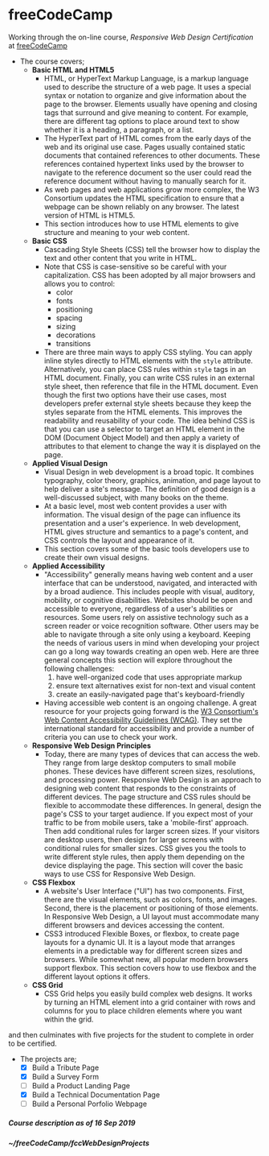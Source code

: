 # freeCodeCamp

Working through the on-line course, _Responsive Web Design Certification_ at [freeCodeCamp](https://freecodecamp.org)  
* The course covers;  
  * **Basic HTML and HTML5**   
    * HTML, or HyperText Markup Language, is a markup language used to describe the structure of a web page. It uses a special syntax or notation to organize and give information about the page to the browser. Elements usually have opening and closing tags that surround and give meaning to content. For example, there are different tag options to place around text to show whether it is a heading, a paragraph, or a list.  
    * The HyperText part of HTML comes from the early days of the web and its original use case. Pages usually contained static documents that contained references to other documents. These references contained hypertext links used by the browser to navigate to the reference document so the user could read the reference document without having to manually search for it.  
    * As web pages and web applications grow more complex, the W3 Consortium updates the HTML specification to ensure that a webpage can be shown reliably on any browser. The latest version of HTML is HTML5.  
    * This section introduces how to use HTML elements to give structure and meaning to your web content.  
  * **Basic CSS**    
    * Cascading Style Sheets (CSS) tell the browser how to display the text and other content that you write in HTML.  
    * Note that CSS is case-sensitive so be careful with your capitalization. CSS has been adopted by all major browsers and allows you to control:  
      * color  
      * fonts  
      * positioning  
      * spacing  
      * sizing  
      * decorations  
      * transitions  
    * There are three main ways to apply CSS styling. You can apply inline styles directly to HTML elements with the `style` attribute. Alternatively, you can place CSS rules within `style` tags in an HTML document. Finally, you can write CSS rules in an external style sheet, then reference that file in the HTML document. Even though the first two options have their use cases, most developers prefer external style sheets because they keep the styles separate from the HTML elements. This improves the readability and reusability of your code. The idea behind CSS is that you can use a selector to target an HTML element in the DOM (Document Object Model) and then apply a variety of attributes to that element to change the way it is displayed on the page.  
  * **Applied Visual Design**    
    * Visual Design in web development is a broad topic. It combines typography, color theory, graphics, animation, and page layout to help deliver a site's message. The definition of good design is a well-discussed subject, with many books on the theme.  
    * At a basic level, most web content provides a user with information. The visual design of the page can influence its presentation and a user's experience. In web development, HTML gives structure and semantics to a page's content, and CSS controls the layout and appearance of it.  
    * This section covers some of the basic tools developers use to create their own visual designs.  
  * **Applied Accessibility**    
    * "Accessibility" generally means having web content and a user interface that can be understood, navigated, and interacted with by a broad audience. This includes people with visual, auditory, mobility, or cognitive disabilities. Websites should be open and accessible to everyone, regardless of a user's abilities or resources. Some users rely on assistive technology such as a screen reader or voice recognition software. Other users may be able to navigate through a site only using a keyboard. Keeping the needs of various users in mind when developing your project can go a long way towards creating an open web. Here are three general concepts this section will explore throughout the following challenges:  
      1. have well-organized code that uses appropriate markup  
      1. ensure text alternatives exist for non-text and visual content  
      1. create an easily-navigated page that's keyboard-friendly  
    * Having accessible web content is an ongoing challenge. A great resource for your projects going forward is the [W3 Consortium's Web Content Accessibility Guidelines (WCAG)](https://www.w3.org/WAI/). They set the international standard for accessibility and provide a number of criteria you can use to check your work.  
  * **Responsive Web Design Principles**   
    * Today, there are many types of devices that can access the web. They range from large desktop computers to small mobile phones. These devices have different screen sizes, resolutions, and processing power. Responsive Web Design is an approach to designing web content that responds to the constraints of different devices. The page structure and CSS rules should be flexible to accommodate these differences. In general, design the page's CSS to your target audience. If you expect most of your traffic to be from mobile users, take a 'mobile-first' approach. Then add conditional rules for larger screen sizes. If your visitors are desktop users, then design for larger screens with conditional rules for smaller sizes. CSS gives you the tools to write different style rules, then apply them depending on the device displaying the page. This section will cover the basic ways to use CSS for Responsive Web Design.  
  * **CSS Flexbox**  
    * A website's User Interface ("UI") has two components. First, there are the visual elements, such as colors, fonts, and images. Second, there is the placement or positioning of those elements. In Responsive Web Design, a UI layout must accommodate many different browsers and devices accessing the content.  
    * CSS3 introduced Flexible Boxes, or flexbox, to create page layouts for a dynamic UI. It is a layout mode that arranges elements in a predictable way for different screen sizes and browsers. While somewhat new, all popular modern browsers support flexbox. This section covers how to use flexbox and the different layout options it offers.
  * **CSS Grid**  
    * CSS Grid helps you easily build complex web designs. It works by turning an HTML element into a grid container with rows and columns for you to place children elements where you want within the grid.  
    
and then culminates with five projects for the student to complete in order to be certified.  
* The projects are;  
  - [x] Build a Tribute Page  
  - [x] Build a Survey Form  
  - [ ] Build a Product Landing Page  
  - [x] Build a Technical Documentation Page  
  - [ ] Build a Personal Porfolio Webpage  
  
##### Course description as of 16 Sep 2019

##### ~/freeCodeCamp/fccWebDesignProjects
